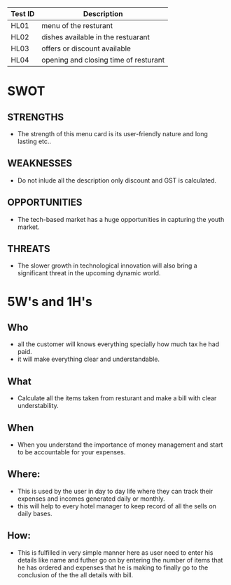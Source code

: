 |Test ID  |    Description  |  
-------------|-----------------------------------
|HL01     | menu of the resturant                    | 
|HL02     | dishes available in the restuarant       |
|HL03     | offers or discount available             |
|HL04     | opening and closing time of resturant    |

# SWOT
## STRENGTHS
* The  strength of this menu card is its user-friendly nature and long lasting etc..
## WEAKNESSES
* Do not inlude all the description only discount and GST is calculated. 
## OPPORTUNITIES
* The tech-based market has a huge opportunities in capturing the youth market. 
## THREATS
* The slower growth in technological innovation will also bring a significant threat in the upcoming dynamic world.
# 5W's and 1H's
## Who
* all the customer will knows everything specially how much tax he had paid.
* it will make everything clear and understandable.
## What
* Calculate all the items taken from resturant and make a bill with clear understability.
## When
* When you understand the importance of money management and start to be accountable for your expenses.
## Where:
* This is used by the user in day to day life where they can track their expenses and incomes generated daily or monthly.
* this will help to every hotel manager to keep record of all the sells on daily bases.
## How:
* This is fulfilled in very simple manner here as user need to enter his details like name and futher go on by entering the number of items that he has ordered and expenses that he is making to finally go to the conclusion of the the all details with bill.
